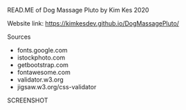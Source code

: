 READ.ME of Dog Massage Pluto by Kim Kes 2020

Website link: https://kimkesdev.github.io/DogMassagePluto/

Sources
- fonts.google.com
- istockphoto.com
- getbootstrap.com
- fontawesome.com
- validator.w3.org
- jigsaw.w3.org/css-validator


SCREENSHOT